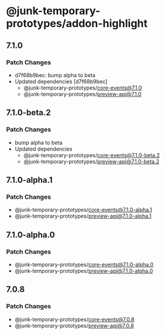 # @junk-temporary-prototypes/addon-highlight

## 7.1.0

### Patch Changes

- d7f68b9bec: bump alpha to beta
- Updated dependencies [d7f68b9bec]
  - @junk-temporary-prototypes/core-events@7.1.0
  - @junk-temporary-prototypes/preview-api@7.1.0

## 7.1.0-beta.2

### Patch Changes

- bump alpha to beta
- Updated dependencies
  - @junk-temporary-prototypes/core-events@7.1.0-beta.2
  - @junk-temporary-prototypes/preview-api@7.1.0-beta.2

## 7.1.0-alpha.1

### Patch Changes

- @junk-temporary-prototypes/core-events@7.1.0-alpha.1
- @junk-temporary-prototypes/preview-api@7.1.0-alpha.1

## 7.1.0-alpha.0

### Patch Changes

- @junk-temporary-prototypes/core-events@7.1.0-alpha.0
- @junk-temporary-prototypes/preview-api@7.1.0-alpha.0

## 7.0.8

### Patch Changes

- @junk-temporary-prototypes/core-events@7.0.8
- @junk-temporary-prototypes/preview-api@7.0.8
